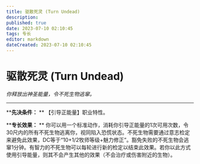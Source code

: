 ```yaml
---
title: 驱散死灵 (Turn Undead)
description: 
published: true
date: 2023-07-10 02:10:45
tags: 专长
editor: markdown
dateCreated: 2023-07-10 02:10:45
---
```


# 驱散死灵 (Turn Undead)

_你释放出神圣能量，令不死生物逃窜。_

* * *

****先决条件：** ** 【引导正能量】职业特性。

****专长效果：** **
你可以用一个标准动作，消耗你引导正能量的1次可用次数，令30尺内的所有不死生物逃离你，视同陷入恐慌状态。不死生物需要通过意志检定来避免此效果，DC等于“10+1/2牧师等级+魅力修正”。豁免失败的不死生物会逃窜1分钟。有智力的不死生物可以每轮进行新的检定以结束此效果。若你以此方式使用引导能量，则其不会产生其他的效果（不会治疗或伤害附近的生物）。

